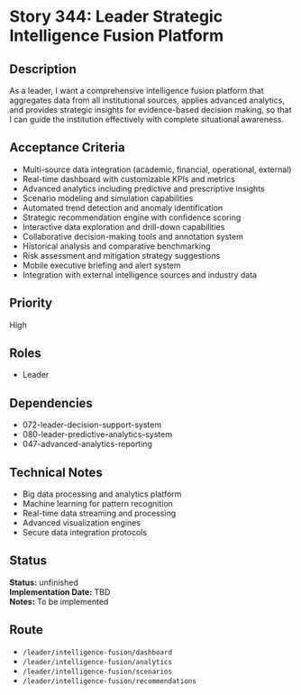 # Story 344: Leader Strategic Intelligence Fusion Platform

## Description
As a leader, I want a comprehensive intelligence fusion platform that aggregates data from all institutional sources, applies advanced analytics, and provides strategic insights for evidence-based decision making, so that I can guide the institution effectively with complete situational awareness.

## Acceptance Criteria
- Multi-source data integration (academic, financial, operational, external)
- Real-time dashboard with customizable KPIs and metrics
- Advanced analytics including predictive and prescriptive insights
- Scenario modeling and simulation capabilities
- Automated trend detection and anomaly identification
- Strategic recommendation engine with confidence scoring
- Interactive data exploration and drill-down capabilities
- Collaborative decision-making tools and annotation system
- Historical analysis and comparative benchmarking
- Risk assessment and mitigation strategy suggestions
- Mobile executive briefing and alert system
- Integration with external intelligence sources and industry data

## Priority
High

## Roles
- Leader

## Dependencies
- 072-leader-decision-support-system
- 080-leader-predictive-analytics-system
- 047-advanced-analytics-reporting

## Technical Notes
- Big data processing and analytics platform
- Machine learning for pattern recognition
- Real-time data streaming and processing
- Advanced visualization engines
- Secure data integration protocols


## Status
**Status:** unfinished  
**Implementation Date:** TBD  
**Notes:** To be implemented
## Route
- `/leader/intelligence-fusion/dashboard`
- `/leader/intelligence-fusion/analytics`
- `/leader/intelligence-fusion/scenarios`
- `/leader/intelligence-fusion/recommendations`